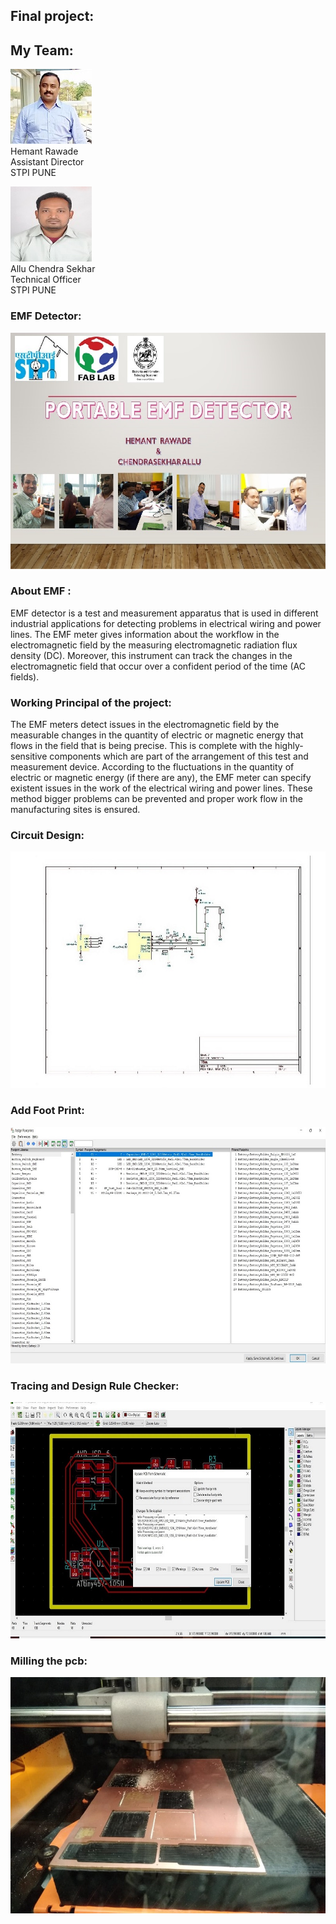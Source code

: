 ## Final project:

## My Team:
![](image/hemanthsirProfilepic.jpg)  
Hemant Rawade  
Assistant Director   
STPI PUNE


![](image/54.jpg)  
Allu Chendra Sekhar  
Technical Officer   
STPI PUNE

### EMF Detector:
![](image/title.jpg ) 
### About EMF :


EMF detector is a test and measurement apparatus that is used in different industrial applications for detecting problems in electrical wiring and power lines. The EMF meter gives information about the workflow in the electromagnetic field by the measuring electromagnetic radiation flux density (DC). Moreover, this instrument can track the changes in the electromagnetic field that occur over a confident period of the time (AC fields).

### Working Principal of the project:

   The EMF meters detect issues in the electromagnetic field by the measurable changes in the quantity of electric or magnetic energy that flows in the field that is being precise. This is complete with the highly-sensitive components which are part of the arrangement of this test and measurement device. According to the fluctuations in the quantity of electric or magnetic energy (if there are any), the EMF meter can specify existent issues in the work of the electrical wiring and power lines. These method bigger problems can be prevented and proper work flow in the manufacturing sites is ensured.

### Circuit Design:

![](image/circuteDesignpro.jpg )  

### Add Foot Print:

![](image/footprint.jpg ) 
### Tracing and Design Rule Checker:

 ![](image/updatepcb.jpg )

 ### Milling the pcb:
 ![](image/Circuit-print-on-board-15.jpg )



